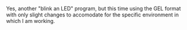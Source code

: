 Yes, another "blink an LED" program, but this time using the GEL format with only slight changes to accomodate for the specific environment in which I am working.